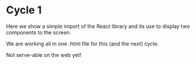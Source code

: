 Cycle 1
=======
Here we show a simple import of the React library and its use to display two components to the screen.

We are working all in one .html file for this (and the next) cycle.

Not serve-able on the web yet!
